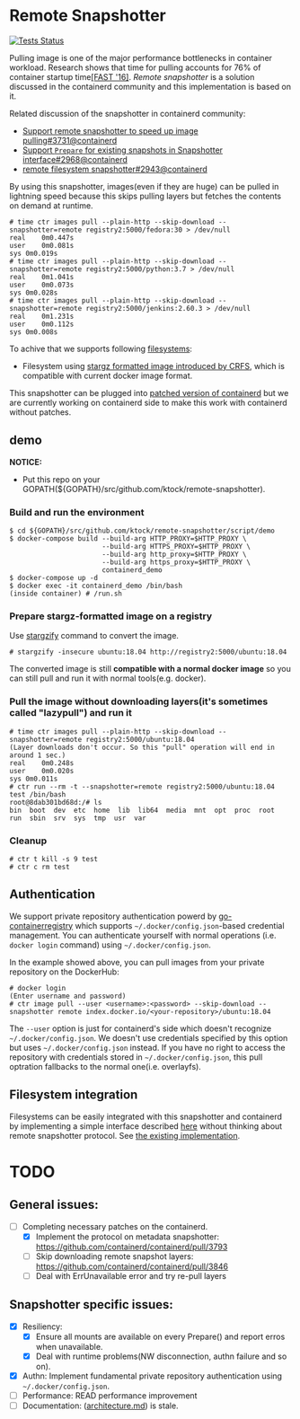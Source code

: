 # Remote Snapshotter

[![Tests Status](https://github.com/ktock/remote-snapshotter/workflows/Tests/badge.svg)](https://github.com/ktock/remote-snapshotter/actions)

Pulling image is one of the major performance bottlenecks in container workload. Research shows that time for pulling accounts for 76% of container startup time[[FAST '16]](https://www.usenix.org/node/194431). *Remote snapshotter* is a solution discussed in the containerd community and this implementation is based on it.

Related discussion of the snapshotter in containerd community:
- [Support remote snapshotter to speed up image pulling#3731@containerd](https://github.com/containerd/containerd/issues/3731)
- [Support `Prepare` for existing snapshots in Snapshotter interface#2968@containerd](https://github.com/containerd/containerd/issues/2968)
- [remote filesystem snapshotter#2943@containerd](https://github.com/containerd/containerd/issues/2943)

By using this snapshotter, images(even if they are huge) can be pulled in lightning speed because this skips pulling layers but fetches the contents on demand at runtime.
```
# time ctr images pull --plain-http --skip-download --snapshotter=remote registry2:5000/fedora:30 > /dev/null 
real	0m0.447s
user	0m0.081s
sys	0m0.019s
# time ctr images pull --plain-http --skip-download --snapshotter=remote registry2:5000/python:3.7 > /dev/null 
real	0m1.041s
user	0m0.073s
sys	0m0.028s
# time ctr images pull --plain-http --skip-download --snapshotter=remote registry2:5000/jenkins:2.60.3 > /dev/null 
real	0m1.231s
user	0m0.112s
sys	0m0.008s
```
To achive that we supports following [filesystems](filesystems):
- Filesystem using [stargz formatted image introduced by CRFS](https://github.com/google/crfs), which is compatible with current docker image format.

This snapshotter can be plugged into [patched version of containerd](https://github.com/ktock/containerd/tree/filter-by-snapshotter-test) but we are currently working on containerd side to make this work with containerd without patches.

## demo

__NOTICE:__

- Put this repo on your GOPATH(${GOPATH}/src/github.com/ktock/remote-snapshotter).

### Build and run the environment
```
$ cd ${GOPATH}/src/github.com/ktock/remote-snapshotter/script/demo
$ docker-compose build --build-arg HTTP_PROXY=$HTTP_PROXY \
                       --build-arg HTTPS_PROXY=$HTTP_PROXY \
                       --build-arg http_proxy=$HTTP_PROXY \
                       --build-arg https_proxy=$HTTP_PROXY \
                       containerd_demo
$ docker-compose up -d
$ docker exec -it containerd_demo /bin/bash
(inside container) # /run.sh
```

### Prepare stargz-formatted image on a registry

Use [stargzify](https://github.com/google/crfs/tree/master/stargz/stargzify) command to convert the image.
```
# stargzify -insecure ubuntu:18.04 http://registry2:5000/ubuntu:18.04
```
The converted image is still __compatible with a normal docker image__ so you can still pull and run it with normal tools(e.g. docker).

### Pull the image without downloading layers(it's sometimes called "lazypull") and run it
```
# time ctr images pull --plain-http --skip-download --snapshotter=remote registry2:5000/ubuntu:18.04
(Layer downloads don't occur. So this "pull" operation will end in around 1 sec.)
real	0m0.248s
user	0m0.020s
sys	0m0.011s
# ctr run --rm -t --snapshotter=remote registry2:5000/ubuntu:18.04 test /bin/bash
root@8dab301bd68d:/# ls
bin  boot  dev  etc  home  lib  lib64  media  mnt  opt  proc  root  run  sbin  srv  sys  tmp  usr  var
```

### Cleanup
```
# ctr t kill -s 9 test
# ctr c rm test
```

## Authentication

We support private repository authentication powerd by [go-containerregistry](https://github.com/google/go-containerregistry) which supports `~/.docker/config.json`-based credential management.
You can authenticate yourself with normal operations (i.e. `docker login` command) using `~/.docker/config.json`.

In the example showed above, you can pull images from your private repository on the DockerHub:
```
# docker login
(Enter username and password)
# ctr image pull --user <username>:<password> --skip-download --snapshotter remote index.docker.io/<your-repository>/ubuntu:18.04
```
The `--user` option is just for containerd's side which doesn't recognize `~/.docker/config.json`.
We doesn't use credentials specified by this option but uses `~/.docker/config.json` instead.
If you have no right to access the repository with credentials stored in `~/.docker/config.json`, this pull optration fallbacks to the normal one(i.e. overlayfs).

## Filesystem integration

Filesystems can be easily integrated with this snapshotter and containerd by implementing a simple interface described [here](filesystems/plugin.go) without thinking about remote snapshotter protocol. See [the existing implementation](filesystems/stargz/fs.go).

# TODO

## General issues:
- [ ] Completing necessary patches on the containerd.
  - [x] Implement the protocol on metadata snapshotter: https://github.com/containerd/containerd/pull/3793
  - [ ] Skip downloading remote snapshot layers: https://github.com/containerd/containerd/pull/3846
  - [ ] Deal with ErrUnavailable error and try re-pull layers

## Snapshotter specific issues:
- [x] Resiliency:
  - [x] Ensure all mounts are available on every Prepare() and report erros when unavailable.
  - [x] Deal with runtime problems(NW disconnection, authn failure and so on).
- [x] Authn: Implement fundamental private repository authentication using `~/.docker/config.json`.
- [ ] Performance: READ performance improvement
- [ ] Documentation: ([architecture.md](architecture.md)) is stale.
